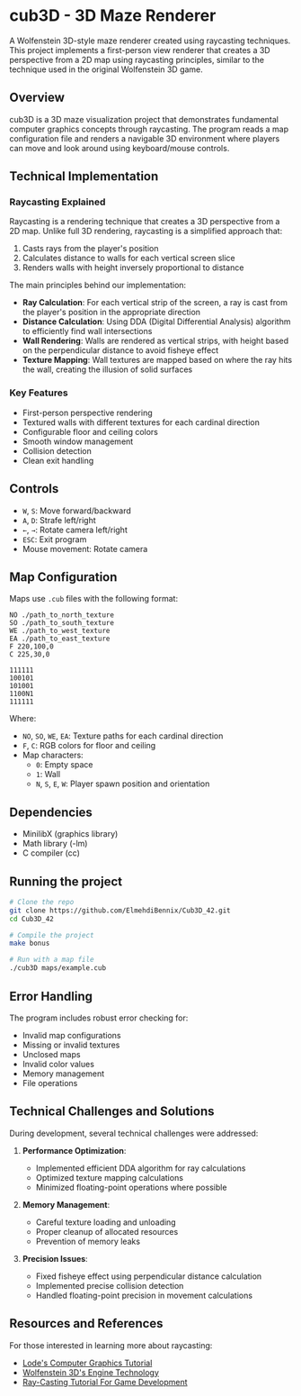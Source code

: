 # cub3D - 3D Maze Renderer

A Wolfenstein 3D-style maze renderer created using raycasting techniques. This project implements a first-person view renderer that creates a 3D perspective from a 2D map using raycasting principles, similar to the technique used in the original Wolfenstein 3D game.

## Overview

cub3D is a 3D maze visualization project that demonstrates fundamental computer graphics concepts through raycasting. The program reads a map configuration file and renders a navigable 3D environment where players can move and look around using keyboard/mouse controls.

## Technical Implementation

### Raycasting Explained

Raycasting is a rendering technique that creates a 3D perspective from a 2D map. Unlike full 3D rendering, raycasting is a simplified approach that:

1. Casts rays from the player's position
2. Calculates distance to walls for each vertical screen slice
3. Renders walls with height inversely proportional to distance

The main principles behind our implementation:

- **Ray Calculation**: For each vertical strip of the screen, a ray is cast from the player's position in the appropriate direction
- **Distance Calculation**: Using DDA (Digital Differential Analysis) algorithm to efficiently find wall intersections
- **Wall Rendering**: Walls are rendered as vertical strips, with height based on the perpendicular distance to avoid fisheye effect
- **Texture Mapping**: Wall textures are mapped based on where the ray hits the wall, creating the illusion of solid surfaces

### Key Features

- First-person perspective rendering
- Textured walls with different textures for each cardinal direction
- Configurable floor and ceiling colors
- Smooth window management
- Collision detection
- Clean exit handling

## Controls

- `W`, `S`: Move forward/backward
- `A`, `D`: Strafe left/right
- `←`, `→`: Rotate camera left/right
- `ESC`: Exit program
- Mouse movement: Rotate camera

## Map Configuration

Maps use `.cub` files with the following format:

```
NO ./path_to_north_texture
SO ./path_to_south_texture
WE ./path_to_west_texture
EA ./path_to_east_texture
F 220,100,0
C 225,30,0

111111
100101
101001
1100N1
111111
```

Where:

- `NO`, `SO`, `WE`, `EA`: Texture paths for each cardinal direction
- `F`, `C`: RGB colors for floor and ceiling
- Map characters:
  - `0`: Empty space
  - `1`: Wall
  - `N`, `S`, `E`, `W`: Player spawn position and orientation

## Dependencies

- MinilibX (graphics library)
- Math library (-lm)
- C compiler (cc)

## Running the project

```bash
# Clone the repo
git clone https://github.com/ElmehdiBennix/Cub3D_42.git
cd Cub3D_42

# Compile the project
make bonus

# Run with a map file
./cub3D maps/example.cub
```

## Error Handling

The program includes robust error checking for:

- Invalid map configurations
- Missing or invalid textures
- Unclosed maps
- Invalid color values
- Memory management
- File operations

## Technical Challenges and Solutions

During development, several technical challenges were addressed:

1. **Performance Optimization**:
   - Implemented efficient DDA algorithm for ray calculations
   - Optimized texture mapping calculations
   - Minimized floating-point operations where possible

2. **Memory Management**:
   - Careful texture loading and unloading
   - Proper cleanup of allocated resources
   - Prevention of memory leaks

3. **Precision Issues**:
   - Fixed fisheye effect using perpendicular distance calculation
   - Implemented precise collision detection
   - Handled floating-point precision in movement calculations

## Resources and References

For those interested in learning more about raycasting:

- [Lode's Computer Graphics Tutorial](https://lodev.org/cgtutor/raycasting.html)
- [Wolfenstein 3D's Engine Technology](https://users.atw.hu/wolf3d/)
- [Ray-Casting Tutorial For Game Development](https://permadi.com/1996/05/ray-casting-tutorial-table-of-contents/)
